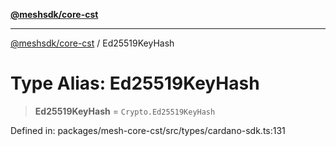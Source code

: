 [**@meshsdk/core-cst**](../README.md)

***

[@meshsdk/core-cst](../globals.md) / Ed25519KeyHash

# Type Alias: Ed25519KeyHash

> **Ed25519KeyHash** = `Crypto.Ed25519KeyHash`

Defined in: packages/mesh-core-cst/src/types/cardano-sdk.ts:131
